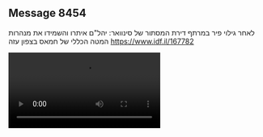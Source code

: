 ## Message 8454

לאחר גילוי פיר במרתף דירת המסתור של סינוואר:
יהל"ם איתרו והשמידו את מנהרות המטה הכללי של חמאס בצפון עזה
https://www.idf.il/167782

![Video](./8454/8454_media.mp4)
